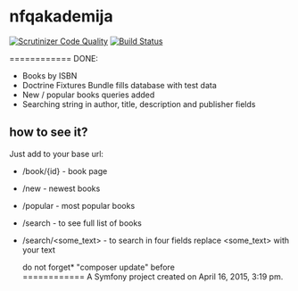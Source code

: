nfqakademija
============
[![Scrutinizer Code Quality](https://scrutinizer-ci.com/g/nfqakademija/SuperFantastic5/badges/quality-score.png?b=master)](https://scrutinizer-ci.com/g/nfqakademija/SuperFantastic5/?branch=master)
[![Build Status](https://scrutinizer-ci.com/g/nfqakademija/SuperFantastic5/badges/build.png?b=master)](https://scrutinizer-ci.com/g/nfqakademija/SuperFantastic5/build-status/master)

============
DONE:

* Books by ISBN
* Doctrine Fixtures Bundle fills database with test data
* New / popular books queries added
* Searching string in author, title, description and publisher fields

how to see it?
---------------
Just add to your base url:

* /book/{id} - book page
* /new - newest books
* /popular - most popular books
* /search - to see full list of books
* /search/&lt;some_text&gt; - 
to search in four fields replace &lt;some_text&gt; with your text

   do not forget* "composer update" before<br />
============
A Symfony project created on April 16, 2015, 3:19 pm.
